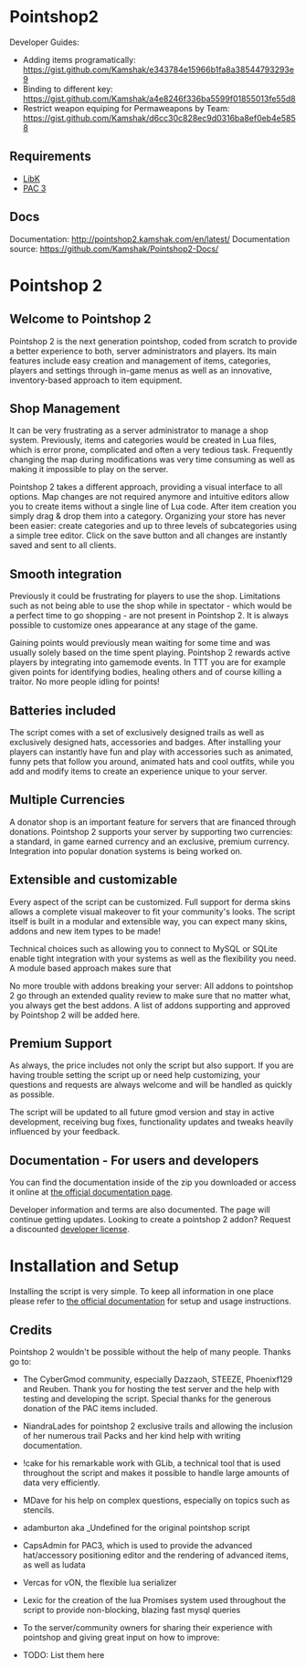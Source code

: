 Pointshop2
==========

Developer Guides:
- Adding items programatically: https://gist.github.com/Kamshak/e343784e15966b1fa8a38544793293e9
- Binding to different key: https://gist.github.com/Kamshak/a4e8246f336ba5599f01855013fe55d8
- Restrict weapon equiping for Permaweapons by Team: https://gist.github.com/Kamshak/d6cc30c828ec9d0316ba8ef0eb4e5858

## Requirements
- [LibK](https://github.com/Kamshak/LibK)
- [PAC 3](https://github.com/CapsAdmin/pac3)

## Docs

Documentation: http://pointshop2.kamshak.com/en/latest/
Documentation source: https://github.com/Kamshak/Pointshop2-Docs/


# Pointshop 2

## Welcome to Pointshop 2
Pointshop 2 is the next generation pointshop, coded from scratch to provide a better experience to both, server administrators and players. Its main features include easy creation and management of items, categories, players and settings through in-game menus as well as an innovative, inventory-based approach to item equipment. 

## Shop Management
It can be very frustrating as a server administrator to manage a shop system. Previously, items and categories would be created in Lua files, which is error prone, complicated and often a very tedious task. Frequently changing the map during modifications was very time consuming as well as making it impossible to play on the server.

Pointshop 2 takes a different approach, providing a visual interface to all options. Map changes are not required anymore and intuitive editors allow you to create items without a single line of Lua code. After item creation you simply drag & drop them into a category. Organizing your store has never been easier: create categories and up to three levels of subcategories using a simple tree editor. Click on the save button and all changes are instantly saved and sent to all clients.

## Smooth integration
Previously it could be frustrating for players to use the shop. Limitations such as not being able to use the shop while in spectator - which would be a perfect time to go shopping - are not present in Pointshop 2. It is always possible to customize ones appearance at any stage of the game.

Gaining points would previously mean waiting for some time and was usually solely based on the time spent playing. Pointshop 2 rewards active players by integrating into gamemode events. In TTT you are for example given points for identifying bodies, healing others and of course killing a traitor. No more people idling for points!

## Batteries included
The script comes with a set of exclusively designed trails as well as exclusively designed hats, accessories and badges. After installing your players can instantly have fun and play with accessories such as animated, funny pets that follow you around, animated hats and cool outfits, while you add and modify items to create an experience unique to your server.

## Multiple Currencies
A donator shop is an important feature for servers that are financed through donations.
Pointshop 2 supports your server by supporting two currencies: a standard, in game earned currency and an exclusive, premium currency. Integration into popular donation systems is being worked on.

## Extensible and customizable
Every aspect of the script can be customized. Full support for derma skins allows a complete visual makeover to fit your community's looks. The script itself is built in a modular and extensible way, you can expect many skins, addons and new item types to be made!

Technical choices such as allowing you to connect to MySQL or SQLite enable tight integration with your systems as well as the flexibility you need. A module based approach makes sure that 

No more trouble with addons breaking your server: All addons to pointshop 2 go through an extended quality review to make sure that no matter what, you always get the best addons. A list of addons supporting and approved by Pointshop 2 will be added here. 

## Premium Support
As always, the price includes not only the script but also support. If you are having trouble setting the script up or need help customizing, your questions and requests are always welcome and will be handled as quickly as possible.

The script will be updated to all future gmod version and stay in active development, receiving bug fixes, functionality updates and tweaks heavily influenced by your feedback.

## Documentation - For users and developers
You can find the documentation inside of the zip you downloaded or access it online at [the official documentation page](http://pointshop2.kamshak.com/en/latest/). 

Developer information and terms are also documented. The page will continue getting updates. 
Looking to create a pointshop 2 addon? Request a discounted [developer license](http://pointshop2.kamshak.com/en/latest/developer/index.html#developer-license).


# Installation and Setup
Installing the script is very simple. To keep all information in one place please refer to [the official documentation](http://pointshop2.kamshak.com/en/latest/installation.html) for setup and usage instructions.

## Credits

Pointshop 2 wouldn't be possible without the help of many people. 
Thanks go to:
- The CyberGmod community, especially Dazzaoh, STEEZE, Phoenixf129 and Reuben. Thank you for hosting the test server and the help with testing and developing the script. Special thanks for the generous donation of the PAC items included.
- NiandraLades for pointshop 2 exclusive trails and allowing the inclusion of her numerous trail Packs and her kind help with writing documentation.
- !cake for his remarkable work with GLib, a technical tool that is used throughout the script and makes it possible to handle large amounts of data very efficiently.
- MDave for his help on complex questions, especially on topics such as stencils.
- adamburton aka _Undefined for the original pointshop script
- CapsAdmin for PAC3, which is used to provide the advanced hat/accessory positioning editor and the rendering of advanced items, as well as ludata
- Vercas for vON, the flexible lua serializer
- Lexic for the creation of the lua Promises system used throughout the script to provide non-blocking, blazing fast mysql queries

- To the server/community owners for sharing their experience with pointshop and giving great input on how to improve:
 - TODO: List them here

